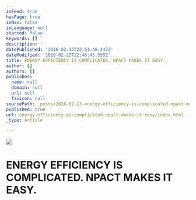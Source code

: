 ```yaml
---
inFeed: true
hasPage: true
inNav: false
inLanguage: null
starred: false
keywords: []
description: ''
datePublished: '2016-02-13T22:51:48.442Z'
dateModified: '2016-02-13T22:46:45.555Z'
title: ENERGY EFFICIENCY IS COMPLICATED. NPACT MAKES IT EASY.
author: []
authors: []
publisher:
  name: null
  domain: null
  url: null
  favicon: null
sourcePath: _posts/2016-02-13-energy-efficiency-is-complicated-npact-makes-it-easy.md
published: true
url: energy-efficiency-is-complicated-npact-makes-it-easy/index.html
_type: Article

---
```

![](https://the-grid-user-content.s3-us-west-2.amazonaws.com/f65e0720-f4ef-4893-8a67-98046d8dc460.png)

# ENERGY EFFICIENCY IS COMPLICATED. NPACT MAKES IT EASY.